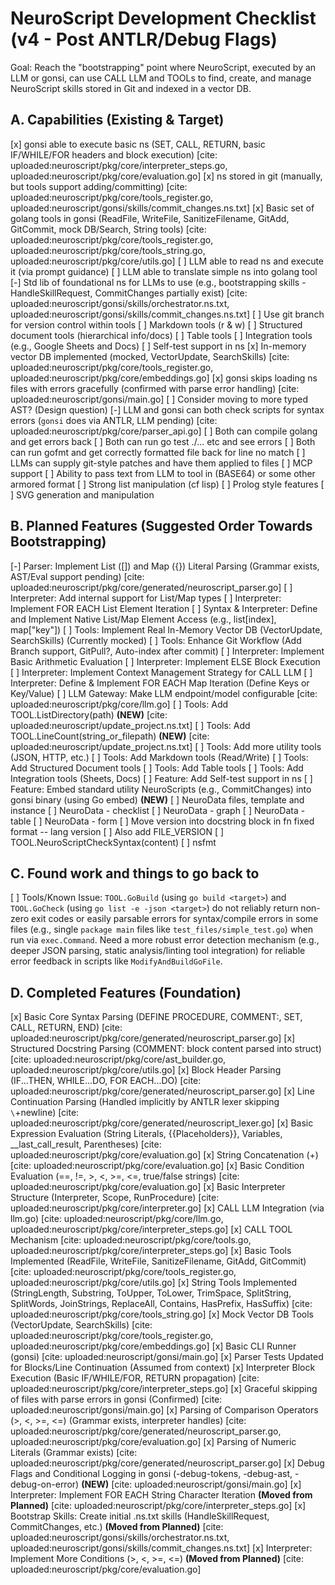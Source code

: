 # NeuroScript Development Checklist (v4 - Post ANTLR/Debug Flags)

Goal: Reach the "bootstrapping" point where NeuroScript, executed by an LLM or gonsi, can use CALL LLM and TOOLs to find, create, and manage NeuroScript skills stored in Git and indexed in a vector DB.

## A. Capabilities (Existing & Target)

[x] gonsi able to execute basic ns (SET, CALL, RETURN, basic IF/WHILE/FOR headers and block execution) [cite: uploaded:neuroscript/pkg/core/interpreter_steps.go, uploaded:neuroscript/pkg/core/evaluation.go]
[x] ns stored in git (manually, but tools support adding/committing) [cite: uploaded:neuroscript/pkg/core/tools_register.go, uploaded:neuroscript/gonsi/skills/commit_changes.ns.txt]
[x] Basic set of golang tools in gonsi (ReadFile, WriteFile, SanitizeFilename, GitAdd, GitCommit, mock DB/Search, String tools) [cite: uploaded:neuroscript/pkg/core/tools_register.go, uploaded:neuroscript/pkg/core/tools_string.go, uploaded:neuroscript/pkg/core/utils.go]
[ ] LLM able to read ns and execute it (via prompt guidance)
[ ] LLM able to translate simple ns into golang tool
[-] Std lib of foundational ns for LLMs to use (e.g., bootstrapping skills - HandleSkillRequest, CommitChanges partially exist) [cite: uploaded:neuroscript/gonsi/skills/orchestrator.ns.txt, uploaded:neuroscript/gonsi/skills/commit_changes.ns.txt]
[ ] Use git branch for version control within tools
[ ] Markdown tools (r & w)
[ ] Structured document tools (hierarchical info/docs)
[ ] Table tools
[ ] Integration tools (e.g., Google Sheets and Docs)
[ ] Self-test support in ns
[x] In-memory vector DB implemented (mocked, VectorUpdate, SearchSkills) [cite: uploaded:neuroscript/pkg/core/tools_register.go, uploaded:neuroscript/pkg/core/embeddings.go]
[x] gonsi skips loading ns files with errors gracefully (confirmed with parse error handling) [cite: uploaded:neuroscript/gonsi/main.go]
[ ] Consider moving to more typed AST? (Design question)
[-] LLM and gonsi can both check scripts for syntax errors (`gonsi` does via ANTLR, LLM pending) [cite: uploaded:neuroscript/pkg/core/parser_api.go]
[ ] Both can compile golang and get errors back
[ ] Both can run go test ./... etc and see errors
[ ] Both can run gofmt and get correctly formatted file back for line no match
[ ] LLMs can supply git-style patches and have them applied to files
[ ] MCP support
[ ] Ability to pass text from LLM to tool in (BASE64) or some other armored format
[ ] Strong list manipulation (cf lisp)
[ ] Prolog style features
[ ] SVG generation and manipulation


## B. Planned Features (Suggested Order Towards Bootstrapping)

[-] Parser: Implement List ([]) and Map ({}) Literal Parsing (Grammar exists, AST/Eval support pending) [cite: uploaded:neuroscript/pkg/core/generated/neuroscript_parser.go]
[ ] Interpreter: Add internal support for List/Map types
[ ] Interpreter: Implement FOR EACH List Element Iteration
[ ] Syntax & Interpreter: Define and Implement Native List/Map Element Access (e.g., list[index], map["key"])
[ ] Tools: Implement Real In-Memory Vector DB (VectorUpdate, SearchSkills) (Currently mocked)
[ ] Tools: Enhance Git Workflow (Add Branch support, GitPull?, Auto-index after commit)
[ ] Interpreter: Implement Basic Arithmetic Evaluation
[ ] Interpreter: Implement ELSE Block Execution
[ ] Interpreter: Implement Context Management Strategy for CALL LLM
[ ] Interpreter: Define & Implement FOR EACH Map Iteration (Define Keys or Key/Value)
[ ] LLM Gateway: Make LLM endpoint/model configurable [cite: uploaded:neuroscript/pkg/core/llm.go]
[ ] Tools: Add TOOL.ListDirectory(path) **(NEW)** [cite: uploaded:neuroscript/update_project.ns.txt]
[ ] Tools: Add TOOL.LineCount(string_or_filepath) **(NEW)** [cite: uploaded:neuroscript/update_project.ns.txt]
[ ] Tools: Add more utility tools (JSON, HTTP, etc.)
[ ] Tools: Add Markdown tools (Read/Write)
[ ] Tools: Add Structured Document tools
[ ] Tools: Add Table tools
[ ] Tools: Add Integration tools (Sheets, Docs)
[ ] Feature: Add Self-test support in ns
[ ] Feature: Embed standard utility NeuroScripts (e.g., CommitChanges) into gonsi binary (using Go embed) **(NEW)**
[ ] NeuroData files, template and instance
[ ] NeuroData - checklist
[ ] NeuroData - graph
[ ] NeuroData - table
[ ] NeuroData - form
[ ] Move version into docstring block in fn fixed format -- lang version
[ ] Also add FILE_VERSION
[ ] TOOL.NeuroScriptCheckSyntax(content)
[ ] nsfmt

## C. Found work and things to go back to

[ ] Tools/Known Issue: `TOOL.GoBuild` (using `go build <target>`) and `TOOL.GoCheck` (using `go list -e -json <target>`) do not reliably return non-zero exit codes or easily parsable errors for syntax/compile errors in some files (e.g., single `package main` files like `test_files/simple_test.go`) when run via `exec.Command`. Need a more robust error detection mechanism (e.g., deeper JSON parsing, static analysis/linting tool integration) for reliable error feedback in scripts like `ModifyAndBuildGoFile`.

## D. Completed Features (Foundation)

[x] Basic Core Syntax Parsing (DEFINE PROCEDURE, COMMENT:, SET, CALL, RETURN, END) [cite: uploaded:neuroscript/pkg/core/generated/neuroscript_parser.go]
[x] Structured Docstring Parsing (COMMENT: block content parsed into struct) [cite: uploaded:neuroscript/pkg/core/ast_builder.go, uploaded:neuroscript/pkg/core/utils.go]
[x] Block Header Parsing (IF...THEN, WHILE...DO, FOR EACH...DO) [cite: uploaded:neuroscript/pkg/core/generated/neuroscript_parser.go]
[x] Line Continuation Parsing (Handled implicitly by ANTLR lexer skipping `\`+newline) [cite: uploaded:neuroscript/pkg/core/generated/neuroscript_lexer.go]
[x] Basic Expression Evaluation (String Literals, {{Placeholders}}, Variables, __last_call_result, Parentheses) [cite: uploaded:neuroscript/pkg/core/evaluation.go]
[x] String Concatenation (+) [cite: uploaded:neuroscript/pkg/core/evaluation.go]
[x] Basic Condition Evaluation (==, !=, >, <, >=, <=, true/false strings) [cite: uploaded:neuroscript/pkg/core/evaluation.go]
[x] Basic Interpreter Structure (Interpreter, Scope, RunProcedure) [cite: uploaded:neuroscript/pkg/core/interpreter.go]
[x] CALL LLM Integration (via llm.go) [cite: uploaded:neuroscript/pkg/core/llm.go, uploaded:neuroscript/pkg/core/interpreter_steps.go]
[x] CALL TOOL Mechanism [cite: uploaded:neuroscript/pkg/core/tools.go, uploaded:neuroscript/pkg/core/interpreter_steps.go]
[x] Basic Tools Implemented (ReadFile, WriteFile, SanitizeFilename, GitAdd, GitCommit) [cite: uploaded:neuroscript/pkg/core/tools_register.go, uploaded:neuroscript/pkg/core/utils.go]
[x] String Tools Implemented (StringLength, Substring, ToUpper, ToLower, TrimSpace, SplitString, SplitWords, JoinStrings, ReplaceAll, Contains, HasPrefix, HasSuffix) [cite: uploaded:neuroscript/pkg/core/tools_string.go]
[x] Mock Vector DB Tools (VectorUpdate, SearchSkills) [cite: uploaded:neuroscript/pkg/core/tools_register.go, uploaded:neuroscript/pkg/core/embeddings.go]
[x] Basic CLI Runner (gonsi) [cite: uploaded:neuroscript/gonsi/main.go]
[x] Parser Tests Updated for Blocks/Line Continuation (Assumed from context)
[x] Interpreter Block Execution (Basic IF/WHILE/FOR, RETURN propagation) [cite: uploaded:neuroscript/pkg/core/interpreter_steps.go]
[x] Graceful skipping of files with parse errors in gonsi (Confirmed) [cite: uploaded:neuroscript/gonsi/main.go]
[x] Parsing of Comparison Operators (>, <, >=, <=) (Grammar exists, interpreter handles) [cite: uploaded:neuroscript/pkg/core/generated/neuroscript_parser.go, uploaded:neuroscript/pkg/core/evaluation.go]
[x] Parsing of Numeric Literals (Grammar exists) [cite: uploaded:neuroscript/pkg/core/generated/neuroscript_parser.go]
[x] Debug Flags and Conditional Logging in gonsi (-debug-tokens, -debug-ast, -debug-on-error) **(NEW)** [cite: uploaded:neuroscript/gonsi/main.go]
[x] Interpreter: Implement FOR EACH String Character Iteration **(Moved from Planned)** [cite: uploaded:neuroscript/pkg/core/interpreter_steps.go]
[x] Bootstrap Skills: Create initial .ns.txt skills (HandleSkillRequest, CommitChanges, etc.) **(Moved from Planned)** [cite: uploaded:neuroscript/gonsi/skills/orchestrator.ns.txt, uploaded:neuroscript/gonsi/skills/commit_changes.ns.txt]
[x] Interpreter: Implement More Conditions (>, <, >=, <=) **(Moved from Planned)** [cite: uploaded:neuroscript/pkg/core/evaluation.go]